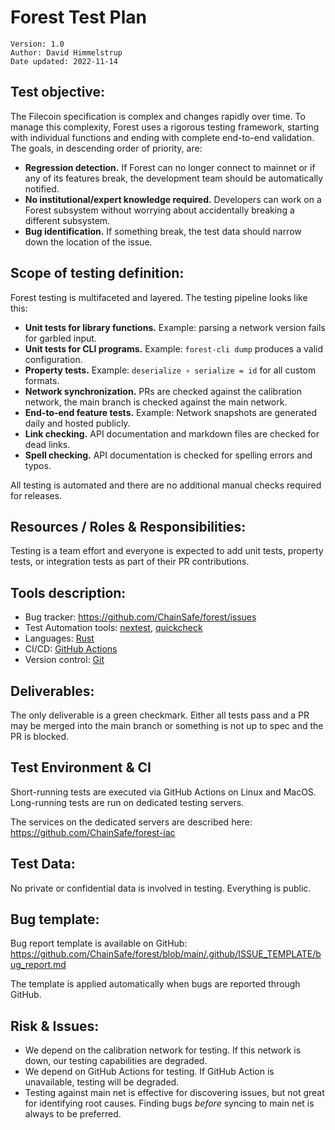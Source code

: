 # Forest Test Plan

    Version: 1.0
    Author: David Himmelstrup
    Date updated: 2022-11-14

## Test objective:

The Filecoin specification is complex and changes rapidly over time. To manage this complexity, Forest uses a rigorous testing framework, starting with individual functions and ending with complete end-to-end validation. The goals, in descending order of priority, are:

- **Regression detection.** If Forest can no longer connect to mainnet or if any of its features break, the development team should be automatically notified.
- **No institutional/expert knowledge required.** Developers can work on a Forest subsystem without worrying about accidentally breaking a different subsystem.
- **Bug identification.** If something break, the test data should narrow down the location of the issue.


## Scope of testing definition:

Forest testing is multifaceted and layered. The testing pipeline looks like this:

- **Unit tests for library functions.** Example: parsing a network version fails for garbled input.
- **Unit tests for CLI programs.** Example: `forest-cli dump` produces a valid configuration.
- **Property tests.** Example: `deserialize ∘ serialize = id` for all custom formats.
- **Network synchronization.** PRs are checked against the calibration network, the main branch is checked against the main network.
- **End-to-end feature tests.** Example: Network snapshots are generated daily and hosted publicly.
- **Link checking.** API documentation and markdown files are checked for dead links.
- **Spell checking.** API documentation is checked for spelling errors and typos.

All testing is automated and there are no additional manual checks required for releases.

## Resources / Roles & Responsibilities:

Testing is a team effort and everyone is expected to add unit tests, property tests, or integration tests as part of their PR contributions.

## Tools description:

- Bug tracker: https://github.com/ChainSafe/forest/issues
- Test Automation tools: [nextest](https://nexte.st/), [quickcheck](https://docs.rs/quickcheck/latest/quickcheck/)
- Languages: [Rust](https://www.rust-lang.org/)
- CI/CD: [GitHub Actions](https://github.com/ChainSafe/forest/actions)
- Version control: [Git](https://git-scm.com/)

## Deliverables:

The only deliverable is a green checkmark. Either all tests pass and a PR may be merged into the main branch or something is not up to spec and the PR is blocked.

## Test Environment & CI

Short-running tests are executed via GitHub Actions on Linux and MacOS. Long-running tests are run on dedicated testing servers.

The services on the dedicated servers are described here: https://github.com/ChainSafe/forest-iac

## Test Data:

No private or confidential data is involved in testing. Everything is public.

## Bug template:

Bug report template is available on GitHub: https://github.com/ChainSafe/forest/blob/main/.github/ISSUE_TEMPLATE/bug_report.md

The template is applied automatically when bugs are reported through GitHub.

## Risk & Issues:

- We depend on the calibration network for testing. If this network is down, our testing capabilities are degraded.
- We depend on GitHub Actions for testing. If GitHub Action is unavailable, testing will be degraded.
- Testing against main net is effective for discovering issues, but not great for identifying root causes. Finding bugs *before* syncing to main net is always to be preferred.
